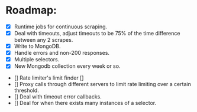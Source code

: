 # Roadmap:
- [X] Runtime jobs for continuous scraping.
- [X] Deal with timeouts, adjust timeouts to be 75% of the time difference between any 2 scrapes.
- [X] Write to MongoDB.
- [X] Handle errors and non-200 responses.
- [X] Multiple selectors.
- [X] New Mongodb collection every week or so.
- [] Rate limiter's limit finder []
- [] Proxy calls through different servers to limit rate limiting over a certain threshold.
- [] Deal with timeout error callbacks.
- [] Deal for when there exists many instances of a selector.